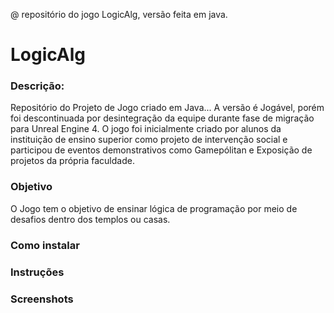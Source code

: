 @ repositório do jogo LogicAlg, versão feita em java.


# LogicAlg

### Descrição:

Repositório do Projeto de Jogo criado em Java...
A versão é Jogável, porém foi descontinuada por desintegração da equipe durante fase de migração para Unreal Engine 4.
O jogo foi inicialmente criado por alunos da instituição de ensino superior como projeto de intervenção social
e participou de eventos demonstrativos como Gamepólitan e Exposição de projetos da própria faculdade.

### Objetivo
O Jogo tem o objetivo de ensinar lógica de programação por meio de desafios dentro dos templos ou casas.

### Como instalar


### Instruções

### Screenshots

